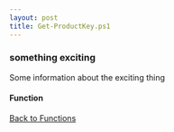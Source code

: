 ```yaml
---
layout: post
title: Get-ProductKey.ps1
---
```


### something exciting

Some information about the exciting thing

#### Function

<script async src="https://gist-it.appspot.com/github.com/BanterBoy/scripts-blog/blob/master/PowerShell/functions/Get-ProductKey.ps1" crossorigin="anonymous"></script>

<a href="/menu/_pages/functions.html">Back to Functions</a>

